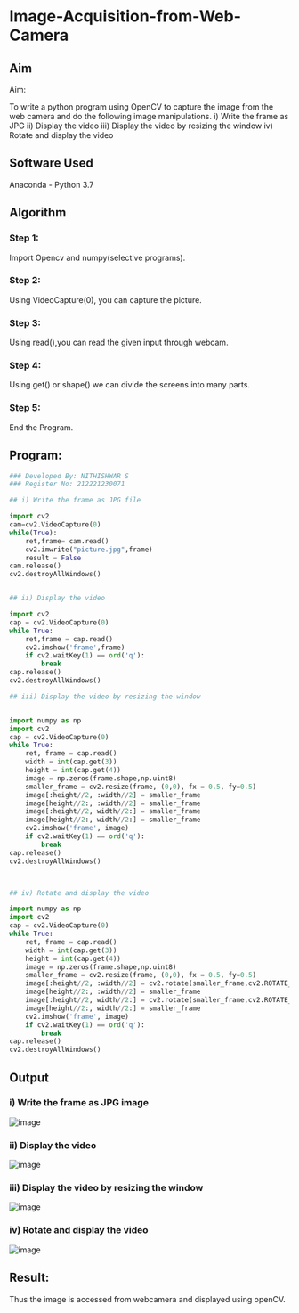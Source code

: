 # Image-Acquisition-from-Web-Camera
## Aim
 
Aim:
 
To write a python program using OpenCV to capture the image from the web camera and do the following image manipulations.
i) Write the frame as JPG 
ii) Display the video 
iii) Display the video by resizing the window
iv) Rotate and display the video

## Software Used
Anaconda - Python 3.7
## Algorithm
### Step 1:
Import Opencv and numpy(selective programs).

### Step 2:
Using VideoCapture(0), you can capture the picture.



### Step 3:
Using read(),you can read the given input through webcam.


### Step 4:

Using get() or shape() we can divide the screens into many parts.
### Step 5:
End the Program.



## Program:
``` Python
### Developed By: NITHISHWAR S
### Register No: 212221230071

## i) Write the frame as JPG file

import cv2
cam=cv2.VideoCapture(0)
while(True):
    ret,frame= cam.read()
    cv2.imwrite("picture.jpg",frame)
    result = False
cam.release()
cv2.destroyAllWindows()


## ii) Display the video

import cv2
cap = cv2.VideoCapture(0)
while True:
    ret,frame = cap.read()
    cv2.imshow('frame',frame)
    if cv2.waitKey(1) == ord('q'):
        break
cap.release()
cv2.destroyAllWindows()

## iii) Display the video by resizing the window


import numpy as np
import cv2
cap = cv2.VideoCapture(0)
while True:
    ret, frame = cap.read()
    width = int(cap.get(3))
    height = int(cap.get(4))
    image = np.zeros(frame.shape,np.uint8)
    smaller_frame = cv2.resize(frame, (0,0), fx = 0.5, fy=0.5)
    image[:height//2, :width//2] = smaller_frame
    image[height//2:, :width//2] = smaller_frame
    image[:height//2, width//2:] = smaller_frame
    image[height//2:, width//2:] = smaller_frame
    cv2.imshow('frame', image)
    if cv2.waitKey(1) == ord('q'):
        break
cap.release()
cv2.destroyAllWindows()



## iv) Rotate and display the video

import numpy as np
import cv2
cap = cv2.VideoCapture(0)
while True:
    ret, frame = cap.read()
    width = int(cap.get(3))
    height = int(cap.get(4))
    image = np.zeros(frame.shape,np.uint8)
    smaller_frame = cv2.resize(frame, (0,0), fx = 0.5, fy=0.5)
    image[:height//2, :width//2] = cv2.rotate(smaller_frame,cv2.ROTATE_180)
    image[height//2:, :width//2] = smaller_frame
    image[:height//2, width//2:] = cv2.rotate(smaller_frame,cv2.ROTATE_180)
    image[height//2:, width//2:] = smaller_frame
    cv2.imshow('frame', image)
    if cv2.waitKey(1) == ord('q'):
        break
cap.release()
cv2.destroyAllWindows()

```
## Output

### i) Write the frame as JPG image

![image](https://user-images.githubusercontent.com/94164665/163959130-e36b522f-f220-4d2b-b337-64128cf1befe.png)

### ii) Display the video

![image](https://user-images.githubusercontent.com/94164665/163958305-d09fa153-41af-4f31-a623-366ee1527ecf.png)


### iii) Display the video by resizing the window

![image](https://user-images.githubusercontent.com/94164665/163959371-25d22683-45a4-419b-8733-17cba7aac77a.png)


### iv) Rotate and display the video


![image](https://user-images.githubusercontent.com/94164665/163959442-b5837634-c453-4c91-89d5-aaba989426bf.png)


## Result:
Thus the image is accessed from webcamera and displayed using openCV.
